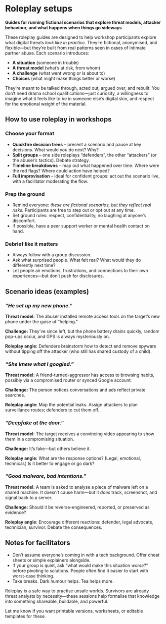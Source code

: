 # Roleplay setups

**Guides for running fictional scenarios that explore threat models, attacker behaviour, and what happens when things go sideways**

These roleplay guides are designed to help workshop participants explore what digital threats *look like in practice*. They’re fictional, anonymised, and flexible—but they’re built from real patterns seen in cases of intimate partner abuse. Each scenario introduces:

* **A situation** (someone in trouble)
* **A threat model** (what’s at risk, from whom)
* **A challenge** (what went wrong or is about to)
* **Choices** (what might make things better or worse)

They’re meant to be talked through, acted out, argued over, and rebuilt. You don’t need drama school 
qualifications—just curiosity, a willingness to imagine what it feels like to be in someone else’s digital skin, 
and respect for the emotional weight of the material.

## How to use roleplay in workshops

### Choose your format

* **Quickfire decision trees** – present a scenario and pause at key decisions. What would you do next? Why?
* **Split groups** – one side roleplays “defenders”, the other “attackers” (or the abuser’s tactics). Debate strategy.
* **Timeline breakdowns** – map out what happened over time. Where were the red flags? Where could action have helped?
* **Full improvisation** – ideal for confident groups: act out the scenario live, with a facilitator moderating the flow.

### Prep the ground

* Remind everyone: *these are fictional scenarios, but they reflect real risks.* Participants are free to step out or opt out at any time.
* Set ground rules: respect, confidentiality, no laughing at anyone’s discomfort.
* If possible, have a peer support worker or mental health contact on hand.

### Debrief like it matters

* Always follow with a group discussion.
* Ask what surprised people. What felt real? What would they do differently next time?
* Let people air emotions, frustrations, and connections to their own experiences—but don’t push for disclosures.

## Scenario ideas (examples)

### *“He set up my new phone.”*

**Threat model:** The abuser installed remote access tools on the target’s new phone under the guise of “helping.”

**Challenge:** They’ve since left, but the phone battery drains quickly, random pop-ups occur, and GPS is always mysteriously on.

**Roleplay angle:** Defenders brainstorm how to detect and remove spyware without tipping off the attacker (who still has shared custody of a child).

### *“She knew what I googled.”*

**Threat model:** A friend-turned-aggressor has access to browsing habits, possibly via a compromised router or synced Google account.

**Challenge:** The person notices conversations and ads reflect private searches.

**Roleplay angle:** Map the potential leaks. Assign attackers to plan surveillance routes; defenders to cut them off.

### *“Deepfake at the door.”*

**Threat model:** The target receives a convincing video appearing to show them in a compromising situation.

**Challenge:** It’s fake—but others believe it.

**Roleplay angle:** What are the response options? (Legal, emotional, technical.) Is it better to engage or go dark?

### *“Good malware, bad intentions.”*

**Threat model:** A team is asked to analyse a piece of malware left on a shared machine. It doesn’t cause harm—but it *does* track, screenshot, and signal back to a server.

**Challenge:** Should it be reverse-engineered, reported, or preserved as evidence?

**Roleplay angle:** Encourage different reactions: defender, legal advocate, technician, survivor. Debate the consequences.

## Notes for facilitators

* Don’t assume everyone’s coming in with a tech background. Offer cheat sheets or simple explainers alongside.
* If your group is quiet, ask “what would make this situation *worse*?” before pivoting to solutions. People often find it easier to start with worst-case thinking.
* Take breaks. Dark humour helps. Tea helps more.

Roleplay is a safe way to practise unsafe worlds. Survivors are already threat analysts by necessity—these sessions help formalise that knowledge into something shareable, buildable, and powerful.

Let me know if you want printable versions, worksheets, or editable templates for these.
